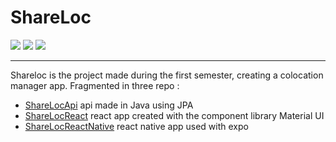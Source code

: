 # ShareLoc

<p>
<img src="https://img.shields.io/badge/Java-ED8B00?style=for-the-badge&logo=openjdk&logoColor=white
"/>
<img src="https://img.shields.io/badge/React-20232A?style=for-the-badge&logo=react&logoColor=61DAFB"/>
<img src="https://img.shields.io/badge/React_Native-20232A?style=for-the-badge&logo=react&logoColor=61DAFB"/>
</p>

---

Shareloc is the project made during the first semester, creating a colocation manager app. Fragmented in three repo :

- [ShareLocApi](./ShareLocApi/) api made in Java using JPA
- [ShareLocReact](./ShareLocReact/) react app created with the component library Material UI
- [ShareLocReactNative](./ShareLocReactNative/) react native app used with expo
